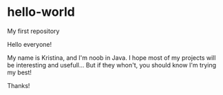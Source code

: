 # hello-world
My first repository

Hello everyone!

My name is Kristina, and I'm noob in Java. I hope most of my projects will be interesting and usefull...
But if they whon't, you should know I'm trying my best! 

Thanks!
